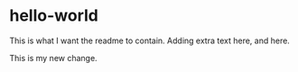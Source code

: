 # hello-world
This is what I want the readme to contain. Adding extra text here, and here.


This is my new change.
